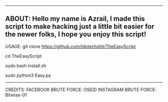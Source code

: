 --------------------------------------------------------------------------------------------------------------------
ABOUT:
Hello my name is Azrail, I made this script to make hacking just a little
bit easier for the newer folks, I hope you enjoy this script!
--------------------------------------------------------------------------------------------------------------------
USAGE:
git clone https://github.com/Idotechshit/TheEasyScript

cd TheEasyScript

sudo bash install.sh

sudo python3 Easy.py

--------------------------------------------------------------------------------------------------------------------
CREDITS:
FACEBOOK BRUTE FORCE: OSEID
INSTAGRAM BRUTE FORCE: Bitwise-01
